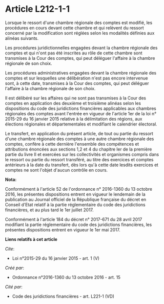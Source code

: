 # Article L212-1-1

Lorsque le ressort d'une chambre régionale des comptes est modifié, les procédures en cours devant cette chambre et qui
relèvent du ressort concerné par la modification sont réglées selon les modalités définies aux alinéas suivants. 

Les procédures juridictionnelles engagées devant la chambre régionale des comptes et qui n'ont pas été inscrites au rôle de
cette chambre sont transmises à la Cour des comptes, qui peut déléguer l'affaire à la chambre régionale de son choix. 

Les procédures administratives engagées devant la chambre régionale des comptes et sur lesquelles une délibération n'est pas
encore intervenue sont, à cette date, transmises à la Cour des comptes, qui peut déléguer l'affaire à la chambre régionale de
son choix. 

Il est délibéré sur les affaires qui ne sont pas transmises à la Cour des comptes en application des deuxième et troisième
alinéas selon les dispositions du code des juridictions financières applicables aux chambres régionales des comptes avant
l'entrée en vigueur de l'article 1er de la loi n° 2015-29 du 16 janvier 2015 relative à la délimitation des régions, aux
élections régionales et départementales et modifiant le calendrier électoral. 

Le transfert, en application du présent article, de tout ou partie du ressort d'une chambre régionale des comptes à une autre
chambre régionale des comptes, confère à cette dernière l'ensemble des compétences et attributions énoncées aux sections 1,2
et 4 du chapitre Ier de la première partie du livre II et exercées sur les collectivités et organismes compris dans le
ressort ou partie du ressort transféré, au titre des exercices et comptes antérieurs à la date du transfert, dès lors qu'à
cette date lesdits exercices et comptes ne sont l'objet d'aucun contrôle en cours.

**Nota:**

Conformément à l'article 52 de l'ordonnance n° 2016-1360 du 13 octobre 2016, les présentes dispositions entrent en vigueur le
lendemain de la publication au Journal officiel de la République française du décret en Conseil d'Etat relatif à la partie
réglementaire du code des juridictions financières, et au plus tard le 1er juillet 2017.

Conformément à l'article 184 du décret n° 2017-671 du 28 avril 2017 modifiant la partie réglementaire du code des
juridictions financières, les présentes dispositions entrent en vigueur le 1er mai 2017.

**Liens relatifs à cet article**

_Cite_:

  - Loi n°2015-29 du 16 janvier 2015 - art. 1 (V)

_Créé par_:

  - Ordonnance n°2016-1360 du 13 octobre 2016 - art. 15

_Cité par_:

  - Code des juridictions financières - art. L221-1 (VD)
